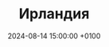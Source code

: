 ---
title: Ирландия
date: 2024-08-14 15:00:00 +0100
draft: false
telegram: true
tags: [Дублин, Ирландия, Путешествия, маяк, птицы, 2024]
---